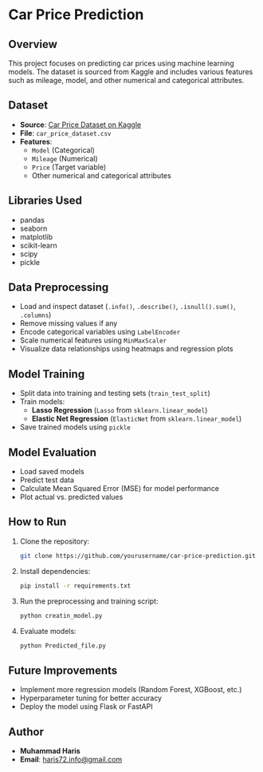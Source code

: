 # Car Price Prediction

## Overview
This project focuses on predicting car prices using machine learning models. The dataset is sourced from Kaggle and includes various features such as mileage, model, and other numerical and categorical attributes.

## Dataset
- **Source**: [Car Price Dataset on Kaggle](https://www.kaggle.com/datasets/asinow/car-price-dataset/data)
- **File**: `car_price_dataset.csv`
- **Features**:
  - `Model` (Categorical)
  - `Mileage` (Numerical)
  - `Price` (Target variable)
  - Other numerical and categorical attributes

## Libraries Used
- pandas
- seaborn
- matplotlib
- scikit-learn
- scipy
- pickle

## Data Preprocessing
- Load and inspect dataset (`.info()`, `.describe()`, `.isnull().sum()`, `.columns`)
- Remove missing values if any
- Encode categorical variables using `LabelEncoder`
- Scale numerical features using `MinMaxScaler`
- Visualize data relationships using heatmaps and regression plots

## Model Training
- Split data into training and testing sets (`train_test_split`)
- Train models:
  - **Lasso Regression** (`Lasso` from `sklearn.linear_model`)
  - **Elastic Net Regression** (`ElasticNet` from `sklearn.linear_model`)
- Save trained models using `pickle`

## Model Evaluation
- Load saved models
- Predict test data
- Calculate Mean Squared Error (MSE) for model performance
- Plot actual vs. predicted values

## How to Run
1. Clone the repository:
   ```sh
   git clone https://github.com/yourusername/car-price-prediction.git
   ```
2. Install dependencies:
   ```sh
   pip install -r requirements.txt
   ```
3. Run the preprocessing and training script:
   ```sh
   python creatin_model.py
   ```
4. Evaluate models:
   ```sh
   python Predicted_file.py
   ```

## Future Improvements
- Implement more regression models (Random Forest, XGBoost, etc.)
- Hyperparameter tuning for better accuracy
- Deploy the model using Flask or FastAPI

## Author
- **Muhammad Haris**
- **Email**: haris72.info@gmail.com

